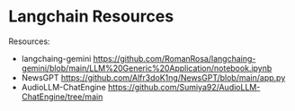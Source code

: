 # Langchain Resources


Resources:
- langchaing-gemini https://github.com/RomanRosa/langchaing-gemini/blob/main/LLM%20Generic%20Application/notebook.ipynb 
- NewsGPT https://github.com/Alfr3doK1ng/NewsGPT/blob/main/app.py
- AudioLLM-ChatEngine https://github.com/Sumiya92/AudioLLM-ChatEngine/tree/main 
